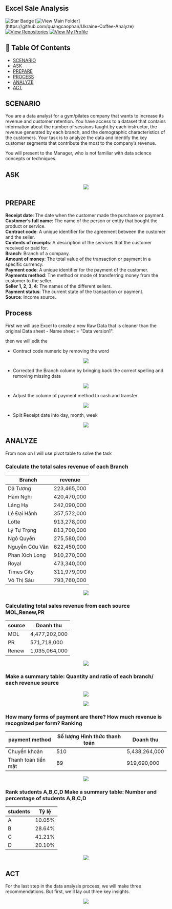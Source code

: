 ## Excel Sale Analysis

![Star Badge](https://img.shields.io/static/v1?label=%F0%9F%8C%9F&message=If%20Useful&style=style=flat&color=BC4E99)
[![View Main Folder](https://img.shields.io/badge/View-Main_Folder-971901?)](https://github.com/quangcaophan/Ukraine-Coffee-Analyze)
[![View Repositories](https://img.shields.io/badge/View-My_Repositories-blue?logo=GitHub)](https://github.com/quangcaophan?tab=repositories)
[![View My Profile](https://img.shields.io/badge/View-My_Profile-green?logo=GitHub)](https://github.com/quangcaophan)

## 📕 Table Of Contents
* [SCENARIO](#scenario)
* [ASK](#ask)
* [PREPARE](#prepare)
* [PROCESS](#process)
* [ANALYZE](#analyze)
* [ACT](#act)

## SCENARIO
You are a data analyst for a gym/pilates company that wants to increase its revenue and customer retention. You have access to a dataset that contains information about the number of sessions taught by each instructor, the revenue generated by each branch, and the demographic characteristics of the customers. Your task is to analyze the data and identify the key customer segments that contribute the most to the company’s revenue.

You will present to the Manager, who is not familiar with data science concepts or techniques.

## ASK

<p align="center">
  <img src="/IMG/10.png">

## PREPARE

**Receipt date**: The date when the customer made the purchase or payment.<br>
**Customer’s full name**: The name of the person or entity that bought the product or service.<br>
**Contract code**: A unique identifier for the agreement between the customer and the seller.<br>
**Contents of receipts**: A description of the services that the customer received or paid for.<br>
**Branch**: Branch of a company.<br>
**Amount of money**: The total value of the transaction or payment in a specific currency.<br>
**Payment code**: A unique identifier for the payment of the customer.<br>
**Payments method**: The method or mode of transferring money from the customer to the seller.<br>
**Seller 1, 2, 3, 4**: The names of the different sellers.<br>
**Payment status**: The current state of the transaction or payment.<br>
**Source**: Income source.<br>

## Process
First we will use Excel to create a new Raw Data that is cleaner than the original Data sheet - Name sheet = "Data version1".

then we will edit the 
- Contract code numeric by removing the word

<p align="center">
  <img src="/IMG/1.png">

- Corrected the Branch column by bringing back the correct spelling and removing missing data

<p align="center">
  <img src="/IMG/2.png">

- Adjust the column of payment method to cash and transfer

<p align="center">
  <img src="/IMG/3.png">

- Split Receipt date into day, month, week

<p align="center">
  <img src="/IMG/4.png">

## ANALYZE

From now on I will use pivot table to solve the task

### Calculate the total sales revenue of each Branch

Branch|	revenue|
---------|----------|
Dã Tượng|	223,465,000|
Hàm Nghi|	420,470,000|
Láng Hạ|	242,090,000|
Lê Đại Hành|	357,572,000|
Lotte|	913,278,000|
Lý Tự Trọng|	813,700,000|
Ngô Quyền|	275,580,000|
Nguyễn Cửu Vân|	622,450,000|
Phan Xích Long|	910,270,000|
Royal|	473,340,000|
Times City|	311,979,000|
Võ Thị Sáu|	793,760,000|

<p align="center">
  <img src="/IMG/5.png">


### Calculating total sales revenue from each source MOL,Renew,PR

source|	Doanh thu|
----------|----------|
MOL |	4,477,202,000|
PR |	571,718,000|
Renew |	1,035,064,000|

<p align="center">
  <img src="/IMG/6.png">

### Make a summary table: Quantity and ratio of each branch/ each revenue source

<p align="center">
  <img src="/IMG/7.png">

<p align="center">
  <img src="/IMG/8.png">

### How many forms of payment are there? How much revenue is recognized per form? Ranking

payment method|	Số lượng Hình thức thanh toán|	Doanh thu|
----------|------------------------------|-----------|
Chuyển khoản|	510|	5,438,264,000|
Thanh toán tiền mặt|	89	|919,690,000|

<p align="center">
  <img src="/IMG/9.png">

### Rank students A,B,C,D Make a summary table: Number and percentage of students A,B,C,D

students|Tỷ lệ|
----------|-----|
A	|10.05%|
B	|28.64%|
C	|41.21%|
D	|20.10%|

<p align="center">
  <img src="/IMG/11.png">

## ACT
For the last step in the data analysis process, we will make three recommendations. But first, we'll lay out three key insights.
  
<p align="center">
  <img src="/IMG/12.png">





